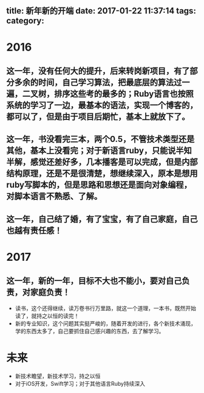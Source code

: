 title: 新年新的开端
date: 2017-01-22 11:37:14
tags:
category:
---

# 2016

## 这一年，没有任何大的提升，后来转岗新项目，有了部分多余的时间，自己学习算法，把最底层的算法过一遍，二叉树，排序这些考的最多的；Ruby语言也按照系统的学习了一边，最基本的语法，实现一个博客的，都可以了，但是由于项目后期忙，基本上就放下了。
## 这一年，书没看完三本，两个0.5，不管技术类型还是其他，基本上没看完；对于新语言ruby，只能说半知半解，感觉还差好多，几本播客是可以完成，但是内部结构原理，还是不是很清楚，想继续深入，原本是想用ruby写脚本的，但是思路和思想还是面向对象编程，对脚本语言不熟悉、了解。
## 这一年，自己结了婚，有了宝宝，有了自己家庭，自己也越有责任感！

# 2017
## 这一年，新的一年，目标不大也不能小，要对自己负责，对家庭负责！

* 读书，这个还得继续，读万卷书行万里路，就这一个道理，一本书，既然开始读了，就持之以恒的读完！
* 新的专业知识，这个问题其实挺严峻的，随着开发的进行，各个新技术涌现，学的东西太多了，自己要抓住自己感兴趣的东西，去了解学习。

# 未来
* 新技术瞻望，新技术学习，持之以恒
* 对于iOS开发，Swift学习；对于其他语言Ruby持续深入
